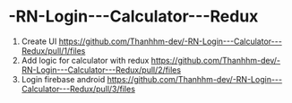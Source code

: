 # -RN-Login---Calculator---Redux
1. Create UI
https://github.com/Thanhhm-dev/-RN-Login---Calculator---Redux/pull/1/files
2. Add logic for calculator with redux
https://github.com/Thanhhm-dev/-RN-Login---Calculator---Redux/pull/2/files
3. Login firebase android
https://github.com/Thanhhm-dev/-RN-Login---Calculator---Redux/pull/3/files
